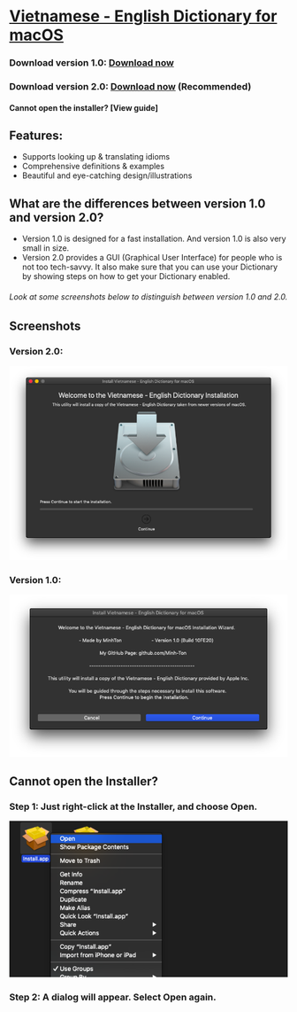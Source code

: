 # [Vietnamese - English Dictionary for macOS](https://github.com/Minh-Ton/Vietnamese-English_Dictionary_for_macOS)

### Download version 1.0: [Download now](https://github.com/Minh-Ton/Vietnamese-English_Dictionary_for_macOS/releases/download/v1.0/Viet-Eng.Dict.zip)
### Download version 2.0: [Download now](https://github.com/Minh-Ton/Viet-Eng_Dictionary/releases/download/v2.0/VietEngDictionary.zip) (Recommended)
#### Cannot open the installer? [View guide] 

## Features:
- Supports looking up & translating idioms
- Comprehensive definitions & examples
- Beautiful and eye-catching design/illustrations

## What are the differences between version 1.0 and version 2.0?
- Version 1.0 is designed for a fast installation. And version 1.0 is also very small in size. 
- Version 2.0 provides a GUI (Graphical User Interface) for people who is not too tech-savvy. It also make sure that you can use your Dictionary by showing steps on how to get your Dictionary enabled.

###### Look at some screenshots below to distinguish between version 1.0 and 2.0.

## Screenshots

### Version 2.0: 

![Optional Text](https://github.com/Minh-Ton/Viet-Eng_Dictionary/raw/resources/Screenshots/Screen%20Shot%202020-02-13%20at%208.23.55%20AM.png)

### Version 1.0: 

![Optional Text](https://github.com/Minh-Ton/Viet-Eng_Dictionary/raw/resources/Screenshots/Screen%20Shot%202020-02-13%20at%208.36.56%20AM.png)  

## Cannot open the Installer? 

### Step 1: Just right-click at the Installer, and choose Open.

![Optional Text](https://github.com/Minh-Ton/Viet-Eng_Dictionary/raw/resources/Screenshots/Screen%20Shot%202020-02-13%20at%208.44.43%20AM.png)

### Step 2: A dialog will appear. Select Open again. 

